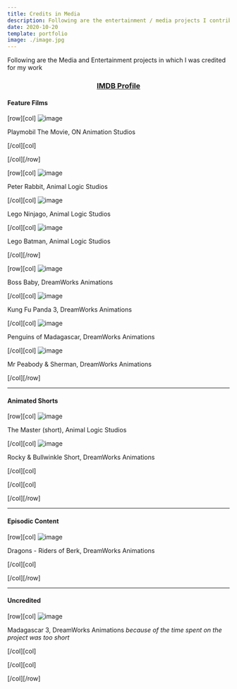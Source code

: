 ```yaml
---
title: Credits in Media
description: Following are the entertainment / media projects I contributed technically
date: 2020-10-20
template: portfolio
image: ./image.jpg
---
```


Following are the Media and Entertainment projects in which I was credited for my work

<div style="text-align:center">
    <a href="https://www.imdb.com/name/nm4511578" target="_blank" rel="noopener noreferrer"><h3>IMDB Profile</h3></a>
</div>

#### Feature Films

[row][col]
![image](./playmobil.jpg)

Playmobil The Movie, ON Animation Studios

[/col][col]

[/col][/row]

[row][col]
![image](./peter_rabbit.jpg)

Peter Rabbit, Animal Logic Studios

[/col][col]
![image](./lego_ninjago.jpg)

Lego Ninjago, Animal Logic Studios

[/col][col]
![image](./lego_batman.jpg)

Lego Batman, Animal Logic Studios

[/col][/row]

[row][col]
![image](./boss_baby.jpg)

Boss Baby, DreamWorks Animations

[/col][col]
![image](./kung_fu_panda_3.jpg)

Kung Fu Panda 3, DreamWorks Animations

[/col][col]
![image](./penguins_of_madagascar.jpg)

Penguins of Madagascar, DreamWorks Animations

[/col][col]
![image](./mr_peabody_and_sherman.jpg)

Mr Peabody & Sherman, DreamWorks Animations

[/col][/row]

---

#### Animated Shorts

[row][col]
![image](./the_master_short.jpg)

The Master (short), Animal Logic Studios

[/col][col]
![image](./rocky_and_bullwinkle_short.jpg)

Rocky & Bullwinkle Short, DreamWorks Animations

[/col][col]

[/col][col]

[/col][/row]

---

#### Episodic Content

[row][col]
![image](./dragons_riders_of_berk.jpg)

Dragons - Riders of Berk, DreamWorks Animations

[/col][col]

[/col][/row]

---

#### Uncredited

[row][col]
![image](./madagascar_3.jpg)

Madagascar 3, DreamWorks Animations
_because of the time spent on the project was too short_

[/col][col]

[/col][col]

[/col][/row]
